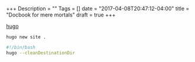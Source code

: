 +++
Description = ""
Tags = []
date = "2017-04-08T20:47:12-04:00"
title = "Docbook for mere mortals"
draft = true
+++

[hugo](https://gohugo.io/)

<!--more-->

`hugo new site .`

```bash
#!/bin/bash
hugo --cleanDestinationDir
```


